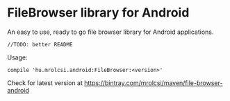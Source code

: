 # FileBrowser library for Android
An easy to use, ready to go file browser library for Android applications.

    //TODO: better README

Usage:

    compile 'hu.mrolcsi.android:FileBrowser:<version>'
    
Check for latest version at https://bintray.com/mrolcsi/maven/file-browser-android
